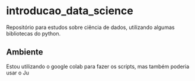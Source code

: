 # introducao_data_science

Repositório para estudos sobre ciência de dados, utilizando algumas bibliotecas do python.

## Ambiente

Estou utilizando o google colab para fazer os scripts, mas também poderia usar o Ju
